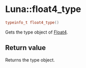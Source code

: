 # Luna::float4_type

```c++
typeinfo_t float4_type()
```

Gets the type object of [Float4](struct_luna_1_1_float4.md). 



## Return value
Returns the type object. 


